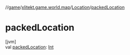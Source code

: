//[game](../../../index.md)/[xlitekt.game.world.map](../index.md)/[Location](index.md)/[packedLocation](packed-location.md)

# packedLocation

[jvm]\
val [packedLocation](packed-location.md): [Int](https://kotlinlang.org/api/latest/jvm/stdlib/kotlin/-int/index.html)
